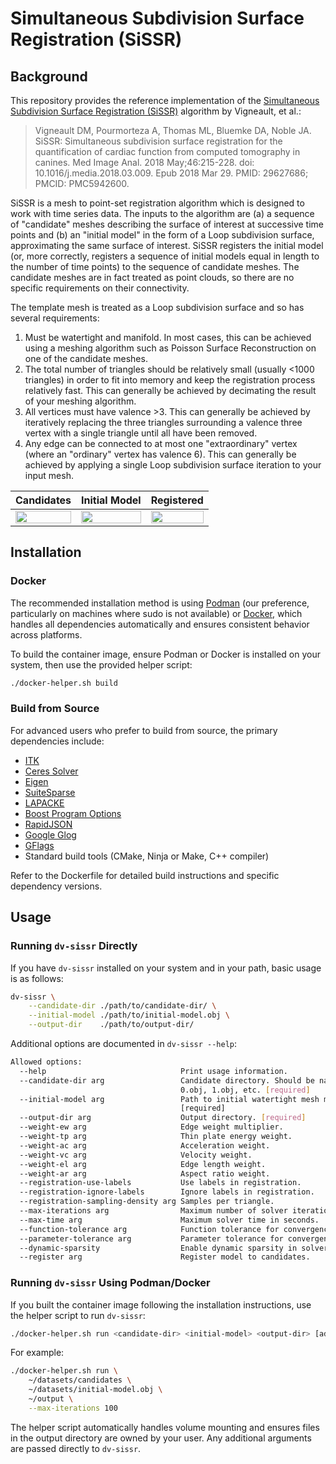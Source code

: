# Simultaneous Subdivision Surface Registration (SiSSR)

## Background

This repository provides the reference implementation of the [Simultaneous Subdivision Surface Registration (SiSSR)](https://www.ncbi.nlm.nih.gov/pubmed/29627686) algorithm by Vigneault, et al.:

> Vigneault DM, Pourmorteza A, Thomas ML, Bluemke DA, Noble JA. SiSSR: Simultaneous subdivision surface registration for the quantification of cardiac function from computed tomography in canines. Med Image Anal. 2018 May;46:215-228. doi: 10.1016/j.media.2018.03.009. Epub 2018 Mar 29. PMID: 29627686; PMCID: PMC5942600.

SiSSR is a mesh to point-set registration algorithm which is designed to work with time series data.
The inputs to the algorithm are (a) a sequence of "candidate" meshes describing the surface of interest at successive time points and (b) an "initial model" in the form of a Loop subdivision surface, approximating the same surface of interest.
SiSSR registers the initial model (or, more correctly, registers a sequence of initial models equal in length to the number of time points) to the sequence of candidate meshes.
The candidate meshes are in fact treated as point clouds, so there are no specific requirements on their connectivity.

The template mesh is treated as a Loop subdivision surface and so has several requirements:

1. Must be watertight and manifold. In most cases, this can be achieved using a meshing algorithm such as Poisson Surface Reconstruction on one of the candidate meshes.
2. The total number of triangles should be relatively small (usually <1000 triangles) in order to fit into memory and keep the registration process relatively fast. This can generally be achieved by decimating the result of your meshing algorithm.
2. All vertices must have valence >3. This can generally be achieved by iteratively replacing the three triangles surrounding a valence three vertex with a single triangle until all have been removed.
3. Any edge can be connected to at most one "extraordinary" vertex (where an "ordinary" vertex has valence 6). This can generally be achieved by applying a single Loop subdivision surface iteration to your input mesh.

| Candidates | Initial Model | Registered |
|:----------:|:-------------:|:----------:|
| <img src="assets/candidates.gif" width="100%"> | <img src="assets/model.png" width="100%"> | <img src="assets/registered.gif" width="100%"> |

## Installation

### Docker

The recommended installation method is using [Podman](https://podman.io/) (our preference, particularly on machines where sudo is not available) or [Docker](https://www.docker.com/), which handles all dependencies automatically and ensures consistent behavior across platforms.

To build the container image, ensure Podman or Docker is installed on your system, then use the provided helper script:

```bash
./docker-helper.sh build
```

### Build from Source

For advanced users who prefer to build from source, the primary dependencies include:

- [ITK](https://github.com/InsightSoftwareConsortium/ITK/)
- [Ceres Solver](https://github.com/ceres-solver/ceres-solver)
- [Eigen](https://eigen.tuxfamily.org/index.php?title=Main_Page)
- [SuiteSparse](https://github.com/DrTimothyAldenDavis/SuiteSparse)
- [LAPACKE](https://github.com/Reference-LAPACK/lapack)
- [Boost Program Options](https://www.boost.org/doc/libs/latest/doc/html/program_options.html)
- [RapidJSON](https://github.com/Tencent/rapidjson/)
- [Google Glog](https://github.com/google/glog)
- [GFlags](https://github.com/gflags/gflags)
- Standard build tools (CMake, Ninja or Make, C++ compiler)

Refer to the Dockerfile for detailed build instructions and specific dependency versions.

## Usage

### Running `dv-sissr` Directly

If you have `dv-sissr` installed on your system and in your path, basic usage is as follows:

```bash
dv-sissr \
    --candidate-dir ./path/to/candidate-dir/ \
    --initial-model ./path/to/initial-model.obj \
    --output-dir    ./path/to/output-dir/
```

Additional options are documented in `dv-sissr --help`:

```bash
Allowed options:
  --help                              Print usage information.
  --candidate-dir arg                 Candidate directory. Should be named 
                                      0.obj, 1.obj, etc. [required]
  --initial-model arg                 Path to initial watertight mesh model. 
                                      [required]
  --output-dir arg                    Output directory. [required]
  --weight-ew arg                     Edge weight multiplier.
  --weight-tp arg                     Thin plate energy weight.
  --weight-ac arg                     Acceleration weight.
  --weight-vc arg                     Velocity weight.
  --weight-el arg                     Edge length weight.
  --weight-ar arg                     Aspect ratio weight.
  --registration-use-labels           Use labels in registration.
  --registration-ignore-labels        Ignore labels in registration.
  --registration-sampling-density arg Samples per triangle.
  --max-iterations arg                Maximum number of solver iterations.
  --max-time arg                      Maximum solver time in seconds.
  --function-tolerance arg            Function tolerance for convergence.
  --parameter-tolerance arg           Parameter tolerance for convergence.
  --dynamic-sparsity                  Enable dynamic sparsity in solver.
  --register arg                      Register model to candidates.
```

### Running `dv-sissr` Using Podman/Docker

If you built the container image following the installation instructions, use the helper script to run `dv-sissr`:

```bash
./docker-helper.sh run <candidate-dir> <initial-model> <output-dir> [additional args...]
```

For example:

```bash
./docker-helper.sh run \
    ~/datasets/candidates \
    ~/datasets/initial-model.obj \
    ~/output \
    --max-iterations 100
```

The helper script automatically handles volume mounting and ensures files in the output directory are owned by your user. Any additional arguments are passed directly to `dv-sissr`.
